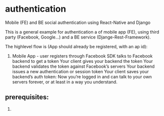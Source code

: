 # authentication
Mobile (FE) and BE social authentication using React-Native and Django

This is a general example for authentication a of mobile app (FE), using third party (Facebook, Google...) and a BE service (Djange-Rest-Framework).

The highlevel flow is (App should already be registered, with an ap id):
1) Mobile App - user registers through 
Facebook SDK talks to Facebook backend to get a token
Your client gives your backend the token
Your backend validates the token against Facebook’s servers
Your backend issues a new authentication or session token
Your client saves your backend’s auth token: Now you’re logged in and can talk to your own servers forever, or at least in a way you understand.


## prerequisites:
1) 
